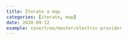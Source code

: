```yaml
---
title: Iterate a map
categories: [iterate, map]
date: 2020-09-12
example: cove/tree/master/electric-provider
---
```

